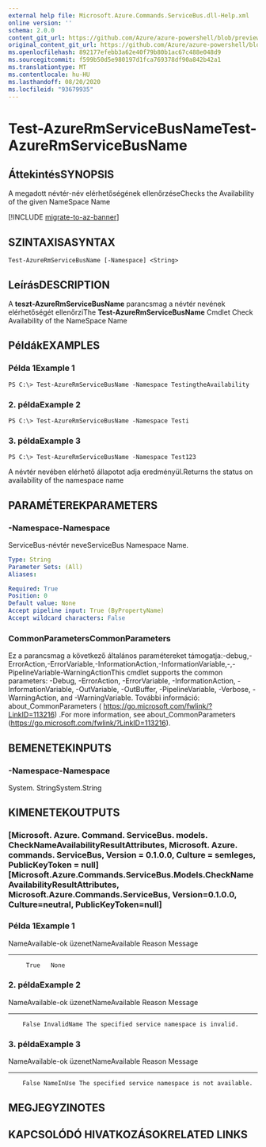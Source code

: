 ```yaml
---
external help file: Microsoft.Azure.Commands.ServiceBus.dll-Help.xml
online version: ''
schema: 2.0.0
content_git_url: https://github.com/Azure/azure-powershell/blob/preview/src/ResourceManager/ServiceBus/Commands.ServiceBus/help/Test-AzureRmServiceBusName.md
original_content_git_url: https://github.com/Azure/azure-powershell/blob/preview/src/ResourceManager/ServiceBus/Commands.ServiceBus/help/Test-AzureRmServiceBusName.md
ms.openlocfilehash: 892177efebb3a62e40f79b80b1ac67c488e048d9
ms.sourcegitcommit: f599b50d5e980197d1fca769378df90a842b42a1
ms.translationtype: MT
ms.contentlocale: hu-HU
ms.lasthandoff: 08/20/2020
ms.locfileid: "93679935"
---
```

# <span data-ttu-id="113be-101">Test-AzureRmServiceBusName</span><span class="sxs-lookup"><span data-stu-id="113be-101">Test-AzureRmServiceBusName</span></span>

## <span data-ttu-id="113be-102">Áttekintés</span><span class="sxs-lookup"><span data-stu-id="113be-102">SYNOPSIS</span></span>
<span data-ttu-id="113be-103">A megadott névtér-név elérhetőségének ellenőrzése</span><span class="sxs-lookup"><span data-stu-id="113be-103">Checks the Availability of the given NameSpace Name</span></span>

[!INCLUDE [migrate-to-az-banner](../../includes/migrate-to-az-banner.md)]

## <span data-ttu-id="113be-104">SZINTAXISA</span><span class="sxs-lookup"><span data-stu-id="113be-104">SYNTAX</span></span>

```
Test-AzureRmServiceBusName [-Namespace] <String>
```

## <span data-ttu-id="113be-105">Leírás</span><span class="sxs-lookup"><span data-stu-id="113be-105">DESCRIPTION</span></span>
<span data-ttu-id="113be-106">A **teszt-AzureRmServiceBusName** parancsmag a névtér nevének elérhetőségét ellenőrzi</span><span class="sxs-lookup"><span data-stu-id="113be-106">The **Test-AzureRmServiceBusName** Cmdlet Check Availability of the NameSpace Name</span></span>

## <span data-ttu-id="113be-107">Példák</span><span class="sxs-lookup"><span data-stu-id="113be-107">EXAMPLES</span></span>

### <span data-ttu-id="113be-108">Példa 1</span><span class="sxs-lookup"><span data-stu-id="113be-108">Example 1</span></span>
```
PS C:\> Test-AzureRmServiceBusName -Namespace TestingtheAvailability
```

### <span data-ttu-id="113be-109">2. példa</span><span class="sxs-lookup"><span data-stu-id="113be-109">Example 2</span></span>
```
PS C:\> Test-AzureRmServiceBusName -Namespace Testi
```

### <span data-ttu-id="113be-110">3. példa</span><span class="sxs-lookup"><span data-stu-id="113be-110">Example 3</span></span>
```
PS C:\> Test-AzureRmServiceBusName -Namespace Test123
```

<span data-ttu-id="113be-111">A névtér nevében elérhető állapotot adja eredményül.</span><span class="sxs-lookup"><span data-stu-id="113be-111">Returns the status on availability of the namespace name</span></span>

## <span data-ttu-id="113be-112">PARAMÉTEREK</span><span class="sxs-lookup"><span data-stu-id="113be-112">PARAMETERS</span></span>

### <span data-ttu-id="113be-113">-Namespace</span><span class="sxs-lookup"><span data-stu-id="113be-113">-Namespace</span></span>
<span data-ttu-id="113be-114">ServiceBus-névtér neve</span><span class="sxs-lookup"><span data-stu-id="113be-114">ServiceBus Namespace Name.</span></span>

```yaml
Type: String
Parameter Sets: (All)
Aliases: 

Required: True
Position: 0
Default value: None
Accept pipeline input: True (ByPropertyName)
Accept wildcard characters: False
```
### <span data-ttu-id="113be-115">CommonParameters</span><span class="sxs-lookup"><span data-stu-id="113be-115">CommonParameters</span></span>
<span data-ttu-id="113be-116">Ez a parancsmag a következő általános paramétereket támogatja:-debug,-ErrorAction,-ErrorVariable,-InformationAction,-InformationVariable,-,-PipelineVariable-WarningAction</span><span class="sxs-lookup"><span data-stu-id="113be-116">This cmdlet supports the common parameters: -Debug, -ErrorAction, -ErrorVariable, -InformationAction, -InformationVariable, -OutVariable, -OutBuffer, -PipelineVariable, -Verbose, -WarningAction, and -WarningVariable.</span></span> <span data-ttu-id="113be-117">További információ: about_CommonParameters ( https://go.microsoft.com/fwlink/?LinkID=113216) .</span><span class="sxs-lookup"><span data-stu-id="113be-117">For more information, see about_CommonParameters (https://go.microsoft.com/fwlink/?LinkID=113216).</span></span>

## <span data-ttu-id="113be-118">BEMENETEK</span><span class="sxs-lookup"><span data-stu-id="113be-118">INPUTS</span></span>

### <span data-ttu-id="113be-119">-Namespace</span><span class="sxs-lookup"><span data-stu-id="113be-119">-Namespace</span></span>
 <span data-ttu-id="113be-120">System. String</span><span class="sxs-lookup"><span data-stu-id="113be-120">System.String</span></span>

## <span data-ttu-id="113be-121">KIMENETEK</span><span class="sxs-lookup"><span data-stu-id="113be-121">OUTPUTS</span></span>

### <span data-ttu-id="113be-122">[Microsoft. Azure. Command. ServiceBus. models. CheckNameAvailabilityResultAttributes, Microsoft. Azure. commands. ServiceBus, Version = 0.1.0.0, Culture = semleges, PublicKeyToken = null]</span><span class="sxs-lookup"><span data-stu-id="113be-122">[Microsoft.Azure.Commands.ServiceBus.Models.CheckNameAvailabilityResultAttributes, Microsoft.Azure.Commands.ServiceBus, Version=0.1.0.0, Culture=neutral, PublicKeyToken=null]</span></span>

### <span data-ttu-id="113be-123">Példa 1</span><span class="sxs-lookup"><span data-stu-id="113be-123">Example 1</span></span>
<span data-ttu-id="113be-124">NameAvailable-ok üzenet</span><span class="sxs-lookup"><span data-stu-id="113be-124">NameAvailable Reason Message</span></span>
------------- ------ -------
         True   None

### <span data-ttu-id="113be-125">2. példa</span><span class="sxs-lookup"><span data-stu-id="113be-125">Example 2</span></span>
<span data-ttu-id="113be-126">NameAvailable-ok üzenet</span><span class="sxs-lookup"><span data-stu-id="113be-126">NameAvailable      Reason Message</span></span>
-------------      ------ -------
        False InvalidName The specified service namespace is invalid.

### <span data-ttu-id="113be-127">3. példa</span><span class="sxs-lookup"><span data-stu-id="113be-127">Example 3</span></span>
<span data-ttu-id="113be-128">NameAvailable-ok üzenet</span><span class="sxs-lookup"><span data-stu-id="113be-128">NameAvailable    Reason Message</span></span>
-------------    ------ -------
        False NameInUse The specified service namespace is not available.

## <span data-ttu-id="113be-129">MEGJEGYZI</span><span class="sxs-lookup"><span data-stu-id="113be-129">NOTES</span></span>

## <span data-ttu-id="113be-130">KAPCSOLÓDÓ HIVATKOZÁSOK</span><span class="sxs-lookup"><span data-stu-id="113be-130">RELATED LINKS</span></span>

